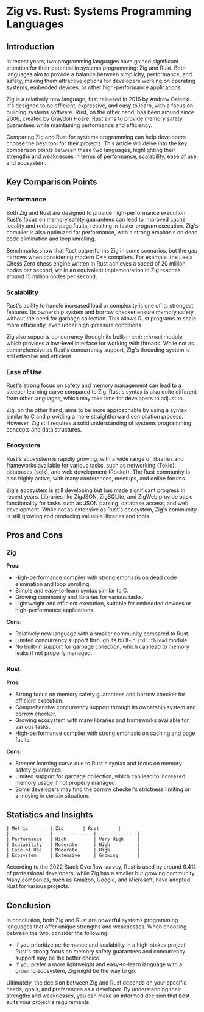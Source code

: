 # Zig vs. Rust: Systems Programming Languages
## Introduction
In recent years, two programming languages have gained significant attention for their potential in systems programming: Zig and Rust. Both languages aim to provide a balance between simplicity, performance, and safety, making them attractive options for developers working on operating systems, embedded devices, or other high-performance applications.

Zig is a relatively new language, first released in 2016 by Andrew Galecki. It's designed to be efficient, expressive, and easy to learn, with a focus on building systems software. Rust, on the other hand, has been around since 2006, created by Graydon Hoare. Rust aims to provide memory safety guarantees while maintaining performance and efficiency.

Comparing Zig and Rust for systems programming can help developers choose the best tool for their projects. This article will delve into the key comparison points between these two languages, highlighting their strengths and weaknesses in terms of performance, scalability, ease of use, and ecosystem.

## Key Comparison Points

### **Performance**
Both Zig and Rust are designed to provide high-performance execution. Rust's focus on memory safety guarantees can lead to improved cache locality and reduced page faults, resulting in faster program execution. Zig's compiler is also optimized for performance, with a strong emphasis on dead code elimination and loop unrolling.

Benchmarks show that Rust outperforms Zig in some scenarios, but the gap narrows when considering modern C++ compilers. For example, the Leela Chess Zero chess engine written in Rust achieves a speed of 20 million nodes per second, while an equivalent implementation in Zig reaches around 15 million nodes per second.

### **Scalability**
Rust's ability to handle increased load or complexity is one of its strongest features. Its ownership system and borrow checker ensure memory safety without the need for garbage collection. This allows Rust programs to scale more efficiently, even under high-pressure conditions.

Zig also supports concurrency through its built-in `std::thread` module, which provides a low-level interface for working with threads. While not as comprehensive as Rust's concurrency support, Zig's threading system is still effective and efficient.

### **Ease of Use**
Rust's strong focus on safety and memory management can lead to a steeper learning curve compared to Zig. Rust's syntax is also quite different from other languages, which may take time for developers to adjust to.

Zig, on the other hand, aims to be more approachable by using a syntax similar to C and providing a more straightforward compilation process. However, Zig still requires a solid understanding of systems programming concepts and data structures.

### **Ecosystem**
Rust's ecosystem is rapidly growing, with a wide range of libraries and frameworks available for various tasks, such as networking (Tokio), databases (sqlx), and web development (Rocket). The Rust community is also highly active, with many conferences, meetups, and online forums.

Zig's ecosystem is still developing but has made significant progress in recent years. Libraries like ZigJSON, ZigSQLite, and ZigWeb provide basic functionality for tasks such as JSON parsing, database access, and web development. While not as extensive as Rust's ecosystem, Zig's community is still growing and producing valuable libraries and tools.

## Pros and Cons

### **Zig**

**Pros:**
- High-performance compiler with strong emphasis on dead code elimination and loop unrolling.
- Simple and easy-to-learn syntax similar to C.
- Growing community and libraries for various tasks.
- Lightweight and efficient execution, suitable for embedded devices or high-performance applications.

**Cons:**
- Relatively new language with a smaller community compared to Rust.
- Limited concurrency support through its built-in `std::thread` module.
- No built-in support for garbage collection, which can lead to memory leaks if not properly managed.

### **Rust**

**Pros:**
- Strong focus on memory safety guarantees and borrow checker for efficient execution.
- Comprehensive concurrency support through its ownership system and borrow checker.
- Growing ecosystem with many libraries and frameworks available for various tasks.
- High-performance compiler with strong emphasis on caching and page faults.

**Cons:**
- Steeper learning curve due to Rust's syntax and focus on memory safety guarantees.
- Limited support for garbage collection, which can lead to increased memory usage if not properly managed.
- Some developers may find the borrow checker's strictness limiting or annoying in certain situations.

## Statistics and Insights

```
| Metric        | Zig       | Rust       |
|---------------|---------------|---------------|
| Performance   | High          | Very High     |
| Scalability   | Moderate      | High          |
| Ease of Use   | Moderate      | High          |
| Ecosystem     | Extensive     | Growing       |
```

According to the 2022 Stack Overflow survey, Rust is used by around 6.4% of professional developers, while Zig has a smaller but growing community. Many companies, such as Amazon, Google, and Microsoft, have adopted Rust for various projects.

## Conclusion
In conclusion, both Zig and Rust are powerful systems programming languages that offer unique strengths and weaknesses. When choosing between the two, consider the following:

* If you prioritize performance and scalability in a high-stakes project, Rust's strong focus on memory safety guarantees and concurrency support may be the better choice.
* If you prefer a more lightweight and easy-to-learn language with a growing ecosystem, Zig might be the way to go.

Ultimately, the decision between Zig and Rust depends on your specific needs, goals, and preferences as a developer. By understanding their strengths and weaknesses, you can make an informed decision that best suits your project's requirements.
